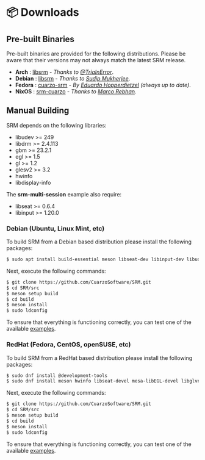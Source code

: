 # 📦 Downloads

## Pre-built Binaries

Pre-built binaries are provided for the following distributions. Please be aware that their versions may not always match the latest SRM release.

* **Arch** : [libsrm](https://aur.archlinux.org/packages/libsrm) - *Thanks to [@TrialnError](https://aur.archlinux.org/account/TrialnError)*.
* **Debian** : [libsrm](https://packages.debian.org/source/sid/libsrm) - *Thanks to [Sudip Mukherjee](https://github.com/sudipm-mukherjee)*.
* **Fedora** : [cuarzo-srm](https://copr.fedorainfracloud.org/coprs/ehopperdietzel/cuarzo/) - *By [Eduardo Hopperdietzel](https://github.com/ehopperdietzel) (always up to date)*.
* **NixOS** : [srm-cuarzo](https://search.nixos.org/packages?channel=unstable&show=srm-cuarzo&from=0&size=50&sort=relevance&type=packages&query=srm) - *Thanks to [Marco Rebhan](https://github.com/2xsaiko)*.

## Manual Building

SRM depends on the following libraries:

* libudev >= 249
* libdrm >= 2.4.113
* gbm >= 23.2.1
* egl >= 1.5
* gl >= 1.2
* glesv2 >= 3.2
* hwinfo
* libdisplay-info

The **srm-multi-session** example also require:

* libseat >= 0.6.4
* libinput >= 1.20.0

### Debian (Ubuntu, Linux Mint, etc)

To build SRM from a Debian based distribution please install the following packages:

```bash
$ sudo apt install build-essential meson libseat-dev libinput-dev libudev-dev libdrm-dev libgbm-dev libegl1-mesa-dev libgles2-mesa-dev hwinfo libdisplay-info-dev
```

Next, execute the following commands:

```bash
$ git clone https://github.com/CuarzoSoftware/SRM.git
$ cd SRM/src
$ meson setup build
$ cd build
$ meson install
$ sudo ldconfig
```

To ensure that everything is functioning correctly, you can test one of the available [examples](md_md__examples.html).

### RedHat (Fedora, CentOS, openSUSE, etc)

To build SRM from a RedHat based distribution please install the following packages:

```bash
$ sudo dnf install @development-tools
$ sudo dnf install meson hwinfo libseat-devel mesa-libEGL-devel libglvnd-devel libudev-devel libdrm-devel libgbm-devel libdisplay-info-devel libinput-devel
```

Next, execute the following commands:

```bash
$ git clone https://github.com/CuarzoSoftware/SRM.git
$ cd SRM/src
$ meson setup build
$ cd build
$ meson install
$ sudo ldconfig
```

To ensure that everything is functioning correctly, you can test one of the available [examples](md_md__examples.html).
